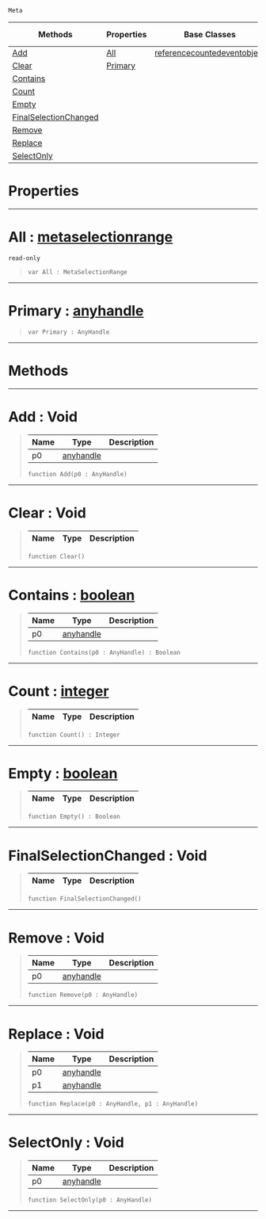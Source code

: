  `Meta`

|Methods|Properties|Base Classes|Derived Classes|
|---|---|---|---|
|[ Add](https://github.com/zeroengineteam/ZeroDocs/blob/master/code_reference/class_reference/metaselection.markdown#add-void)|[ All](https://github.com/zeroengineteam/ZeroDocs/blob/master/code_reference/class_reference/metaselection.markdown#all-zero-engine-document)|[referencecountedeventobject](https://github.com/zeroengineteam/ZeroDocs/blob/master/code_reference/class_reference/referencecountedeventobject.markdown)| |
|[ Clear](https://github.com/zeroengineteam/ZeroDocs/blob/master/code_reference/class_reference/metaselection.markdown#clear-void)|[ Primary](https://github.com/zeroengineteam/ZeroDocs/blob/master/code_reference/class_reference/metaselection.markdown#primary-zero-engine-docu)| | |
|[ Contains](https://github.com/zeroengineteam/ZeroDocs/blob/master/code_reference/class_reference/metaselection.markdown#contains-zero-engine-doc)| | | |
|[ Count](https://github.com/zeroengineteam/ZeroDocs/blob/master/code_reference/class_reference/metaselection.markdown#count-zero-engine-docume)| | | |
|[ Empty](https://github.com/zeroengineteam/ZeroDocs/blob/master/code_reference/class_reference/metaselection.markdown#empty-zero-engine-docume)| | | |
|[ FinalSelectionChanged](https://github.com/zeroengineteam/ZeroDocs/blob/master/code_reference/class_reference/metaselection.markdown#finalselectionchanged-vo)| | | |
|[ Remove](https://github.com/zeroengineteam/ZeroDocs/blob/master/code_reference/class_reference/metaselection.markdown#remove-void)| | | |
|[ Replace](https://github.com/zeroengineteam/ZeroDocs/blob/master/code_reference/class_reference/metaselection.markdown#replace-void)| | | |
|[ SelectOnly](https://github.com/zeroengineteam/ZeroDocs/blob/master/code_reference/class_reference/metaselection.markdown#selectonly-void)| | | |


 #  Properties


---  
 #  All : [metaselectionrange](https://github.com/zeroengineteam/ZeroDocs/blob/master/code_reference/class_reference/metaselectionrange.markdown)

 `read-only`

> 
> ``` lang=cpp, name=Zilch
> var All : MetaSelectionRange


---  
 #  Primary : [anyhandle](https://github.com/zeroengineteam/ZeroDocs/blob/master/code_reference/zilch_base_types/anyhandle.markdown)

> 
> ``` lang=cpp, name=Zilch
> var Primary : AnyHandle


---  
 #  Methods


---  
 #  Add : Void

> 
> |Name|Type|Description|
> |---|---|---|
> |p0|[anyhandle](https://github.com/zeroengineteam/ZeroDocs/blob/master/code_reference/zilch_base_types/anyhandle.markdown)| |
> ``` lang=cpp, name=Zilch
> function Add(p0 : AnyHandle)
> ``` 


---  
 #  Clear : Void

> 
> |Name|Type|Description|
> |---|---|---|
> ``` lang=cpp, name=Zilch
> function Clear()
> ``` 


---  
 #  Contains : [boolean](https://github.com/zeroengineteam/ZeroDocs/blob/master/code_reference/zilch_base_types/boolean.markdown)

> 
> |Name|Type|Description|
> |---|---|---|
> |p0|[anyhandle](https://github.com/zeroengineteam/ZeroDocs/blob/master/code_reference/zilch_base_types/anyhandle.markdown)| |
> ``` lang=cpp, name=Zilch
> function Contains(p0 : AnyHandle) : Boolean
> ``` 


---  
 #  Count : [integer](https://github.com/zeroengineteam/ZeroDocs/blob/master/code_reference/zilch_base_types/integer.markdown)

> 
> |Name|Type|Description|
> |---|---|---|
> ``` lang=cpp, name=Zilch
> function Count() : Integer
> ``` 


---  
 #  Empty : [boolean](https://github.com/zeroengineteam/ZeroDocs/blob/master/code_reference/zilch_base_types/boolean.markdown)

> 
> |Name|Type|Description|
> |---|---|---|
> ``` lang=cpp, name=Zilch
> function Empty() : Boolean
> ``` 


---  
 #  FinalSelectionChanged : Void

> 
> |Name|Type|Description|
> |---|---|---|
> ``` lang=cpp, name=Zilch
> function FinalSelectionChanged()
> ``` 


---  
 #  Remove : Void

> 
> |Name|Type|Description|
> |---|---|---|
> |p0|[anyhandle](https://github.com/zeroengineteam/ZeroDocs/blob/master/code_reference/zilch_base_types/anyhandle.markdown)| |
> ``` lang=cpp, name=Zilch
> function Remove(p0 : AnyHandle)
> ``` 


---  
 #  Replace : Void

> 
> |Name|Type|Description|
> |---|---|---|
> |p0|[anyhandle](https://github.com/zeroengineteam/ZeroDocs/blob/master/code_reference/zilch_base_types/anyhandle.markdown)| |
> |p1|[anyhandle](https://github.com/zeroengineteam/ZeroDocs/blob/master/code_reference/zilch_base_types/anyhandle.markdown)| |
> ``` lang=cpp, name=Zilch
> function Replace(p0 : AnyHandle, p1 : AnyHandle)
> ``` 


---  
 #  SelectOnly : Void

> 
> |Name|Type|Description|
> |---|---|---|
> |p0|[anyhandle](https://github.com/zeroengineteam/ZeroDocs/blob/master/code_reference/zilch_base_types/anyhandle.markdown)| |
> ``` lang=cpp, name=Zilch
> function SelectOnly(p0 : AnyHandle)
> ``` 


---  
 

 